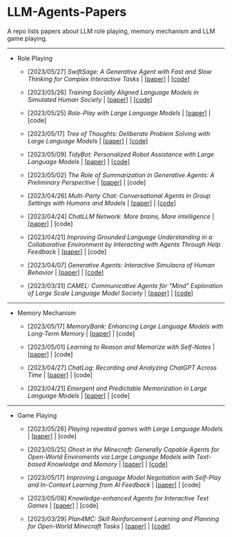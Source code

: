 # LLM-Agents-Papers
A repo lists papers about LLM role playing, memory mechanism and LLM game playing.

---

- Role Playing
	- [2023/05/27] *SwiftSage: A Generative Agent with Fast and Slow Thinking for Complex Interactive Tasks* | [[paper]](https://arxiv.org/abs/2305.17390) | [[code]](https://github.com/yuchenlin/swiftsage/)

	- [2023/05/26] *Training Socially Aligned Language Models in Simulated Human Society* | [[paper]](https://arxiv.org/abs/2305.16960) | [[code]](https://github.com/agi-templar/Stable-Alignment)

	- [2023/05/25] *Role-Play with Large Language Models* | [[paper]](https://arxiv.org/abs/2305.16367) | [code]

	- [2023/05/17] *Tree of Thoughts: Deliberate Problem Solving with Large Language Models* | [[paper]](https://arxiv.org/abs/2305.10601) | [[code]](https://github.com/ysymyth/tree-of-thought-llm)

	- [2023/05/09] *TidyBot: Personalized Robot Assistance with Large Language Models* | [[paper]](https://arxiv.org/abs/2305.05658) | [[code]](https://github.com/jimmyyhwu/tidybot)

	- [2023/05/02] *The Role of Summarization in Generative Agents: A Preliminary Perspective* | [[paper]](https://arxiv.org/abs/2305.01253) | [code]

	- [2023/04/26] *Multi-Party Chat: Conversational Agents in Group Settings with Humans and Models* | [[paper]](https://arxiv.org/abs/2304.13835) | [[code]](https://github.com/facebookresearch/LIGHT)

	- [2023/04/24] *ChatLLM Network: More brains, More intelligence* | [[paper]](https://arxiv.org/abs/2304.12998) | [code]

	- [2023/04/21] *Improving Grounded Language Understanding in a Collaborative Environment by Interacting with Agents Through Help Feedback* | [[paper]](https://arxiv.org/abs/2304.10750) | [code]

	- [2023/04/07] *Generative Agents: Interactive Simulacra of Human Behavior* | [[paper]](https://arxiv.org/abs/2304.03442) | [[code]](https://github.com/mkturkcan/generative-agents)

	- [2023/03/31] *CAMEL: Communicative Agents for &#34;Mind&#34; Exploration of Large Scale Language Model Society* | [[paper]](https://arxiv.org/abs/2303.17760) | [[code]](https://github.com/camel-ai/camel)

---
- Memory Mechanism
	- [2023/05/17] *MemoryBank: Enhancing Large Language Models with Long-Term Memory* | [[paper]](https://arxiv.org/abs/2305.10250) | [code]

	- [2023/05/01] *Learning to Reason and Memorize with Self-Notes* | [[paper]](https://arxiv.org/abs/2305.00833) | [code]

	- [2023/04/27] *ChatLog: Recording and Analyzing ChatGPT Across Time* | [[paper]](https://arxiv.org/abs/2304.14106) | [code]

	- [2023/04/21] *Emergent and Predictable Memorization in Large Language Models* | [[paper]](https://arxiv.org/abs/2304.11158) | [code]

---
- Game Playing
	- [2023/05/26] *Playing repeated games with Large Language Models* | [[paper]](https://arxiv.org/abs/2305.16867) | [code]

	- [2023/05/25] *Ghost in the Minecraft: Generally Capable Agents for Open-World Enviroments via Large Language Models with Text-based Knowledge and Memory* | [[paper]](https://arxiv.org/abs/2305.17144) | [[code]](https://github.com/OpenGVLab/GITM)

	- [2023/05/17] *Improving Language Model Negotiation with Self-Play and In-Context Learning from AI Feedback* | [[paper]](https://arxiv.org/abs/2305.10142) | [code]

	- [2023/05/08] *Knowledge-enhanced Agents for Interactive Text Games* | [[paper]](https://arxiv.org/abs/2305.05091) | [code]

	- [2023/03/29] *Plan4MC: Skill Reinforcement Learning and Planning for Open-World Minecraft Tasks* | [[paper]](https://arxiv.org/abs/2303.16563) | [[code]](https://sites.google.com/view/plan4mc)
